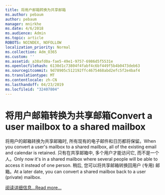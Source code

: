 ```yaml
---
title: 将用户邮箱转换为共享邮箱
ms.author: pebaum
author: pebaum
manager: mnirkhe
ms.date: 4/6/2018
ms.audience: Admin
ms.topic: article
ROBOTS: NOINDEX, NOFOLLOW
localization_priority: Normal
ms.collection: Adm_O365
ms.custom: ''
ms.assetid: a38afd0a-fae5-49e1-9757-6986d5f5531e
ms.openlocfilehash: 6130d1c73804f4fabf4c6bf449f5b4b0473deb63
ms.sourcegitcommit: 9d78905c512192ffc4675468abd2efc5f2e4baf4
ms.translationtype: MT
ms.contentlocale: zh-CN
ms.lasthandoff: 04/23/2019
ms.locfileid: "32407804"
---
```

# <a name="convert-a-user-mailbox-to-a-shared-mailbox"></a><span data-ttu-id="28803-102">将用户邮箱转换为共享邮箱</span><span class="sxs-lookup"><span data-stu-id="28803-102">Convert a user mailbox to a shared mailbox</span></span>

<span data-ttu-id="28803-103">将用户的邮箱转换为共享邮箱时, 所有现有的电子邮件和日历都将保留。</span><span class="sxs-lookup"><span data-stu-id="28803-103">When you convert a user's mailbox to a shared mailbox, all of the existing email and calendar is retained.</span></span> <span data-ttu-id="28803-104">只有在共享邮箱中, 多个用户才能访问它, 而不是一个人。</span><span class="sxs-lookup"><span data-stu-id="28803-104">Only now it's in a shared mailbox where several people will be able to access it instead of one person.</span></span> <span data-ttu-id="28803-105">稍后, 您可以将共享邮箱转换回用户 (专用) 邮箱。</span><span class="sxs-lookup"><span data-stu-id="28803-105">At a later date, you can convert a shared mailbox back to a user (private) mailbox.</span></span>
  
[<span data-ttu-id="28803-106">阅读详细信息...</span><span class="sxs-lookup"><span data-stu-id="28803-106">Read more...</span></span>](https://support.office.com/article/2e122487-e1f5-4f26-ba41-5689249d93ba)
  

